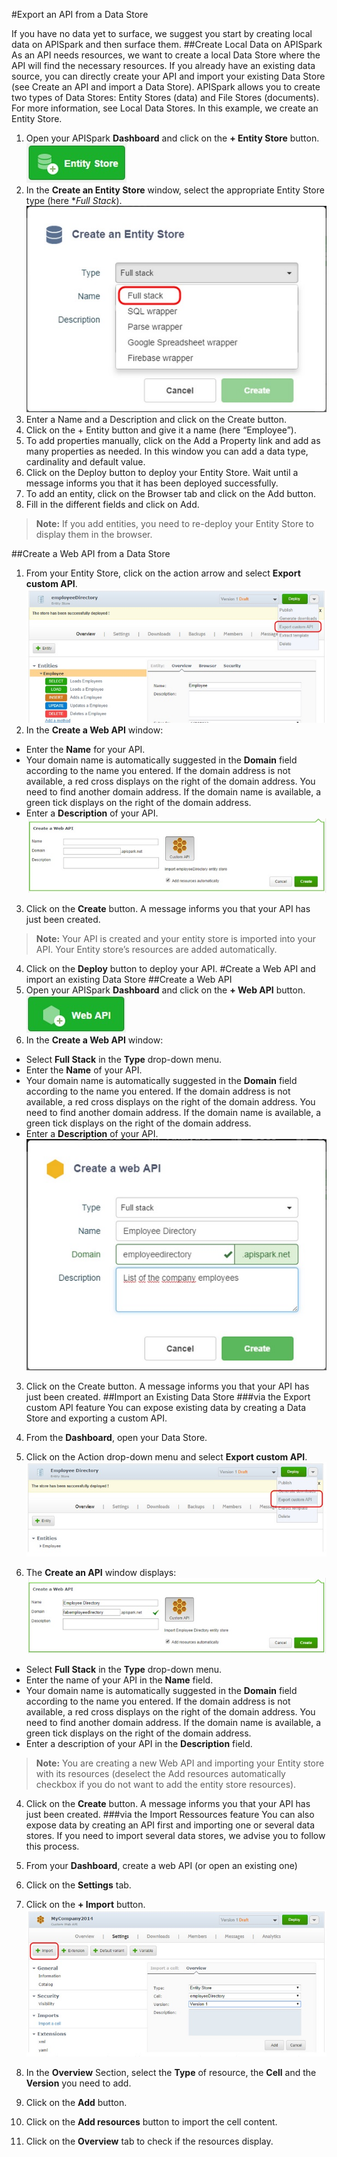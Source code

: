 #Export an API from a Data Store

If you have no data yet to surface, we suggest you start by creating local data on APISpark and then surface them.
##Create Local Data on APISpark
As an API needs resources, we want to create a local Data Store where the API will find the necessary resources. If you already have an existing data source, you can directly create your API and import your existing Data Store (see Create an API and import a Data Store).
APISpark allows you to create two types of Data Stores: Entity Stores (data) and File Stores (documents). For more information, see Local Data Stores.
In this example, we create an Entity Store.

1. Open your APISpark **Dashboard** and click on the **+ Entity Store** button.
![+Entity Store](images/01.jpg "+Entity Store")
2. In the **Create an Entity Store** window, select the appropriate Entity Store type (here **Full Stack*).
![Create an Entity Store](images/02.jpg "Create an Entity Store")
3. Enter a Name and a Description and click on the Create button.
4. Click on the + Entity button and give it a name (here “Employee”).
5. To add properties manually, click on the Add a Property link and add as many properties as needed. In this window you can add a data type, cardinality and default value.
6. Click on the Deploy button to deploy your Entity Store. Wait until a message informs you that it has been deployed successfully.
7. To add an entity, click on the Browser tab and click on the Add button.
8. Fill in the different fields and click on Add.
> **Note:** If you add entities, you need to re-deploy your Entity Store to display them in the browser.
>
##Create a Web API from a Data Store
1. From your Entity Store, click on the action arrow and select **Export custom API**.
![export custom API](images/03.jpg "export custom API")
2. In the **Create a Web API** window:
 - Enter the **Name** for your API.
 - Your domain name is automatically suggested in the **Domain** field according to the name you entered. If the domain address is not available, a red cross displays on the right of the domain address. You need to find another domain address. If the domain name is available, a green tick displays on the right of the domain address.
 - Enter a **Description** of your API.
![Create a web API](images/04.jpg "Create a web API")
3. Click on the **Create** button. A message informs you that your API has just been created.

> **Note:** Your API is created and your entity store is imported into your API. Your Entity store’s resources are added automatically.

4. Click on the **Deploy** button to deploy your API.
#Create a Web API and import an existing Data Store
##Create a Web API
1. Open your APISpark **Dashboard** and click on the **+ Web API** button.
![+web API](images/05.jpg "+web API")
2. In the **Create a Web API** window:
 - Select **Full Stack** in the **Type** drop-down menu.
 - Enter the **Name** of your API.
 - Your domain name is automatically suggested in the **Domain** field according to the name you entered. If the domain address is not available, a red cross displays on the right of the domain address. You need to find another domain address. If the domain name is available, a green tick displays on the right of the domain address.
 - Enter a **Description** of your API.
![Create a web API](images/06.jpg "Create a web API")
3. Click on the Create button. A message informs you that your API has just been created.
##Import an Existing Data Store
###via the Export custom API feature
You can expose existing data by creating a Data Store and exporting a custom API.

1. From the **Dashboard**, open your Data Store.
2. Click on the Action drop-down menu and select **Export custom API**.
![export custom API](images/07.jpg "Export custom API")
3. The **Create an API** window displays:
  ![Create a web API](images/08.jpg "Create a web API")
  - Select **Full Stack** in the **Type** drop-down menu.
  - Enter the name of your API in the **Name** field.
  - Your domain name is automatically suggested in the **Domain** field according to the name you entered. If the domain address is not available, a red cross displays on the right of the domain address. You need to find another domain address. If the domain name is available, a green tick displays on the right of the domain address.
  - Enter a description of your API in the **Description** field.

  > **Note:** You are creating a new Web API and importing your Entity store with its resources (deselect the Add resources automatically checkbox if you do not want to add the entity store resources).

4. Click on the **Create** button. A message informs you that your API has just been created.
###via the Import Ressources feature
You can also expose data by creating an API first and importing one or several data stores. If you need to import several data stores, we advise you to follow this process.

1. From your **Dashboard**, create a web API (or open an existing one)
2. Click on the **Settings** tab.
3. Click on the **+ Import** button.
![+Import](images/09.jpg "+Import")
4. In the **Overview** Section, select the **Type** of resource, the **Cell** and the **Version** you need to add.
5. Click on the **Add** button.
6. Click on the **Add resources** button to import the cell content.
7. Click on the **Overview** tab to check if the resources display.
